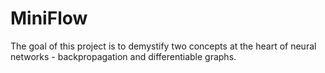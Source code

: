 # MiniFlow
The goal of this project is to demystify two concepts at the heart of neural networks - backpropagation and differentiable graphs.
